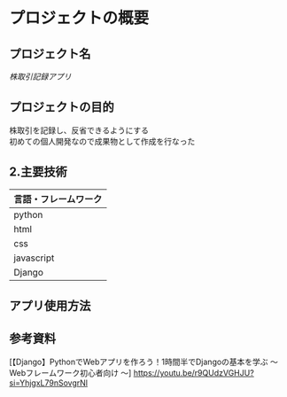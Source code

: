 # プロジェクトの概要

## プロジェクト名
*株取引記録アプリ*

## プロジェクトの目的
株取引を記録し、反省できるようにする  
初めての個人開発なので成果物として作成を行なった

## 2.主要技術

| 言語・フレームワーク | 
| -------------------- |
| python                |
| html                |
| css           |
| javascript              |
| Django               |

## アプリ使用方法

## 参考資料

[【Django】PythonでWebアプリを作ろう！1時間半でDjangoの基本を学ぶ 〜 Webフレームワーク初心者向け 〜] <https://youtu.be/r9QUdzVGHJU?si=YhjgxL79nSovgrNl>
